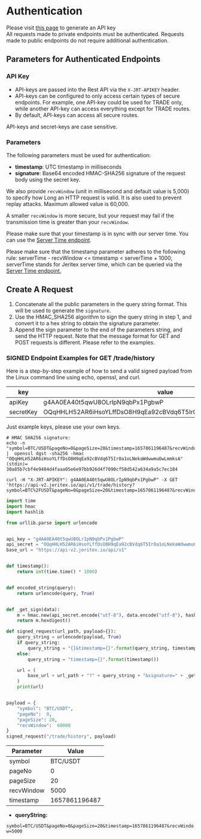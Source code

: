 # Authentication

<aside class="notice">
<!-- TODO: fix link -->
Please visit <a href='https://www.jeritex.io/api-key/'>this page</a> to generate an API key
</aside>

<aside class="notice">
All requests made to private endpoints must be authenticated. Requests made to public endpoints do not require additional authentication.
</aside>

## Parameters for Authenticated Endpoints

### API Key

- API-keys are passed into the Rest API via the `X-JRT-APIKEY` header.
- API-keys can be configured to only access certain types of secure endpoints. For example, one API-key could be used for TRADE only, while another API-key can access everything except for TRADE routes.
- By default, API-keys can access all secure routes.

<aside class="warning">
API-keys and secret-keys are case sensitive.
</aside>

### Parameters

The following parameters must be used for authentication:

- **timestamp**: UTC timestamp in milliseconds
- **signature**: Base64 encoded HMAC-SHA256 signature of the request body using the secret key.

We also provide `recvWindow` (unit in millisecond and default value is 5,000) to specify how Long an HTTP request is valid. It is also used to prevent replay attacks. Maximum allowed value is 60,000.

A smaller `recvWindow` is more secure, but your request may fail if the transmission time is greater than your `recvWindow`.

Please make sure that your timestamp is in sync with our server time. You can use the [Server Time endpoint](/#check-server-time).

<aside class="warning">
 Please make sure that the timestamp parameter adheres to the following rule: serverTime - recvWindow <= timestamp < serverTime + 1000; serverTime stands for Jeritex server time, which can be queried via the <a href='#check-server-time'>Server Time endpoint.</a>
</aside>

## Create A Request

1. Concatenate all the public parameters in the query string format. This will be used to generate the `signature`.
2. Use the HMAC_SHA256 algorithm to sign the query string in step 1, and convert it to a hex string to obtain the signature parameter.
3. Append the sign parameter to the end of the parameters string, and send the HTTP request. Note that the message format for GET and POST requests is different. Please refer to the examples.

### SIGNED Endpoint Examples for GET /trade/history

Here is a step-by-step example of how to send a valid signed payload from the Linux command line using echo, openssl, and curl.

| key       | value                                                            |
| --------- | ---------------------------------------------------------------- |
| apiKey    | g4AA0EA40t5qwU8OLrIpN9qbPx1PgbwP                                 |
| secretKey | OQqHHLH52AR6iHsoYLffDsO8H9qEa92cBVdq6T5Ir0a1oLNekaWdwwmuOwLmmksA |

<aside class="warning">
Just example keys, please use your own keys.
</aside>

```shell
# HMAC SHA256 signature:
echo -n "symbol=BTC/USDT&pageNo=0&pageSize=20&timestamp=1657861196487&recvWindow=5000" |  openssl dgst -sha256 -hmac "OQqHHLH52AR6iHsoYLffDsO8H9qEa92cBVdq6T5Ir0a1oLNekaWdwwmuOwLmmksA"
(stdin)= 30a85b7cbf4e9404d4faaa05e6e97bb926d4f7090cf58d542a634a9a5c7ec184
```

```shell
curl -H "X-JRT-APIKEY": g4AA0EA40t5qwU8OLrIpN9qbPx1PgbwP" -X GET 'https://api-v2.jeritex.io/api/v1/trade/history?symbol=BTC%2FUSDT&pageNo=0&pageSize=20&timestamp=1657861196487&recvWindow=5000&signature=30a85b7cbf4e9404d4faaa05e6e97bb926d4f7090cf58d542a634a9a5c7ec184'
```

```python
import time
import hmac
import hashlib

from urllib.parse import urlencode


api_key = "g4AA0EA40t5qwU8OLrIpN9qbPx1PgbwP"
api_secret = "OQqHHLH52AR6iHsoYLffDsO8H9qEa92cBVdq6T5Ir0a1oLNekaWdwwmuOwLmmksA"
base_url = "https://api-v2.jeritex.io/api/v1"


def timestamp():
    return int(time.time() * 1000)


def encoded_string(query):
    return urlencode(query, True)


def _get_sign(data):
    m = hmac.new(api_secret.encode("utf-8"), data.encode("utf-8"), hashlib.sha256)
    return m.hexdigest()

def signed_request(url_path, payload={}):
    query_string = urlencode(payload, True)
    if query_string:
        query_string = "{}&timestamp={}".format(query_string, timestamp())
    else:
        query_string = "timestamp={}".format(timestamp())

    url = (
        base_url + url_path + "?" + query_string + "&signature=" + _get_sign(query_string)
    )
    print(url)


payload = {
    "symbol": "BTC/USDT",
    "pageNo":  0,
    "pageSize": 20,
    "recvWindow":  60000
}
signed_request("/trade/history", payload)
```

| Parameter  | Value         |
| ---------- | ------------- |
| symbol     | BTC/USDT      |
| pageNo     | 0             |
| pageSize   | 20            |
| recvWindow | 5000          |
| timestamp  | 1657861196487 |

- **queryString:**

`symbol=BTC/USDT&pageNo=0&pageSize=20&timestamp=1657861196487&recvWindow=5000`
